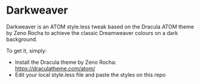 # Darkweaver

Darkweaver is an ATOM style.less tweak based on the Dracula ATOM theme by Zeno Rocha to achieve the classic Dreamweaver colours on a dark background.

To get it, simply:

  - Install the Dracula theme by Zeno Rocha: https://draculatheme.com/atom/
  - Edit your local style.less file and paste the styles on this repo
